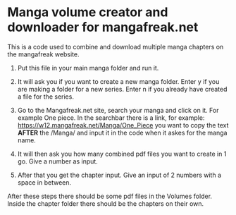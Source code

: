 ﻿# Manga volume creator and downloader for mangafreak.net

This is a code used to combine and download multiple manga chapters on the mangafreak website.

1. Put this file in your main manga folder and run it.

2. It will ask you if you want to create a new manga folder. Enter y if you are making a folder for a new series. Enter n if you already have created a file for the series.

3. Go to the Mangafreak.net site, search your manga and click on it. For example One piece. In the searchbar there is a link, for example: https://w12.mangafreak.net/Manga/One_Piece you want to copy the text **AFTER** the /Manga/ and input it in the code when it askes for the manga name.

4. It will then ask you how many combined pdf files you want to create in 1 go. Give a number as input.

5. After that you get the chapter input. Give an input of 2 numbers with a space in between. 

After these steps there should be some pdf files in the Volumes folder. Inside the chapter folder there should be the chapters on their own.



